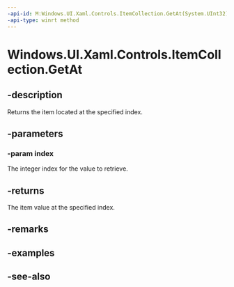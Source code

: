 ```yaml
---
-api-id: M:Windows.UI.Xaml.Controls.ItemCollection.GetAt(System.UInt32)
-api-type: winrt method
---
```


<!-- Method syntax
public object GetAt(System.UInt32 index)
-->

# Windows.UI.Xaml.Controls.ItemCollection.GetAt

## -description
Returns the item located at the specified index.



## -parameters
### -param index
The integer index for the value to retrieve.

## -returns
The item value at the specified index.

## -remarks

## -examples

## -see-also
